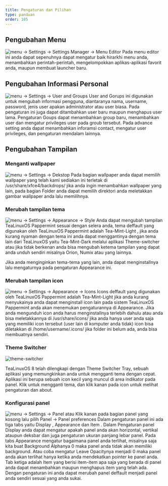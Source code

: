 ```yaml
---
title: Pengaturan dan Pilihan
type: panduan
order: 105
---
```


## Pengubahan Menu
 
 ![menu](https://cloud.githubusercontent.com/assets/26142091/23577576/a90a1a1c-00f5-11e7-86ec-d4bc4d831a13.png)
 → Settings → Settings Manager → Menu Editor
Pada menu editor ini anda dapat sepenuhnya dapat mengatur baik hirarkhi menu anda, menambahkan perintah-perintah, mengelompokkan aplikas-aplikasi favorit anda, maupun membuat launcher baru. 

## Pengubahan Informasi Personal

 ![menu](https://cloud.githubusercontent.com/assets/26142091/23577576/a90a1a1c-00f5-11e7-86ec-d4bc4d831a13.png) 
 → Settings → User and Groups
User and Gorups ini digunakan untuk mengubah informasi pengguna, diantaranya nama, username, password, jenis user apakan administrator atau user biasa. Pada pengaturan ini juga dapat ditambahkan user baru maupun menghapus user lama. Pengaturan Goups dapat menambahkan group baru, menambahkan user dan mengatur privileges user pada groub tersebut. Pada advance setting anda dapat menambahkan inforamsi contact, mengatur user privileges, dan pengaturan mendalam lainnya. 

## Pengubahan Tampilan
 
 ### Menganti wallpaper
 ![menu](https://cloud.githubusercontent.com/assets/26142091/23577576/a90a1a1c-00f5-11e7-86ec-d4bc4d831a13.png)
 → Settings → Dekstop
Pada bagian wallpaper anda dapat memilih wallpaper yang telah kami sediakan ini terletak di /usr/share/xfce4/backdrops/ jika anda ingin menambahkan wallpaper yang lain, pada bagian Folder anda dapat memilih direktori anda meletakkan gambar wallpaper anda lalu memilihnya.

### Merubah tampilan tema
 ![menu](https://cloud.githubusercontent.com/assets/26142091/23577576/a90a1a1c-00f5-11e7-86ec-d4bc4d831a13.png)
 → Settings → Appearance → Style
Anda dapat mengubah tampilan TeaLinuxOS Pappermint sesuai dengan selera anda, tema deffault yang digunakan oleh TeaLinuxOS Pappermint adalah Tea-Mint-Light , jika anda kurang nyaman dengan tema ini anda dapat menggantinya dengan tema lain dari TeaLinuxOS yaitu Tea-Mint-Dark melalui aplikasi Theme-switcher atau jika tidak berkenan anda bisa mengubah ketema tampilan yang dapat anda unduh sendiri misalnya Orion, Numix atau yang lainnya.

Jika anda menginginkan tema-tema yang lain, anda dapat menginstallnya lalu mengaturnya pada pengaturan Appearance ini.

### Merubah tampilan icon
 ![menu](https://cloud.githubusercontent.com/assets/26142091/23577576/a90a1a1c-00f5-11e7-86ec-d4bc4d831a13.png)
 → Settings → Appearance → Icons
Icons deffault yang digunakan oleh TeaLinuxOS Pappermint adalah Tea-Mint-Light jika anda kurang menyukainya anda dapat menginstall icon lain pada sistem TeaLinuxOS Pappermint anda akan menemukan pengaturannya di Appearance. Jika anda mengunduh icon anda harus menginstallnya terlebih dahulu atau anda bisa meletakkannya di /usr/share/icons/ jika anda hanya user anda saja yang memiliki icon tersebut (user lain di komputer anda tidak) icon bisa diletakkan di /home/username/.icons/ jika folder ini belum ada, anda bisa membuatnya sendiri.

### Theme Switcher
 
 ![theme-switcher](https://cloud.githubusercontent.com/assets/26142091/23577696/a5647cc4-00f8-11e7-84eb-13bdef4a8464.png)

TeaLinuxOS 8 telah dilengkapi dengan Theme Switcher Tray, sebuah aplikasi yang memungkinkan anda untuk mengganti tema dengan cepat. Aplikasi ini berupa sebuah icon kecil yang muncul di area indikator pada panel. Klik untuk mengganti tema, dan klik kanan pada icon untuk melihat pengaturan dan about.

### Konfigurasi panel
 ![menu](https://cloud.githubusercontent.com/assets/26142091/23577576/a90a1a1c-00f5-11e7-86ec-d4bc4d831a13.png)
 → Settings → Panel
atau
Klik kanan pada bagian panel yang kosong lalu pilih Panel → Panel preferences
Dalam pengaturan panel ini ada tiga tabs yaitu Display , Appearance dan Item . Dalam Pengaturan panel Display anda dapat mengatur apakah panel anda akan horizontal, vertikal ataupun deksbar dan juga pengaturan ukuran panjang lebar panel. Pada tabs Appearance mengatur bagaimana panel anda terlihat, misalnya saja kita buat Background Alphanya 0 maka panel anda tidak akan memiliki background. Atau coba mengatur Leave Opacitynya menjadi 0 maka panel anda akan terlihat hanya ketika anda mendekatkan pointer ke panel anda. Tab ketiga adalah Item yang berisi item-item apa saja yang berada di panel anda dapat menambahkan maupun menghapus item yang telah ada. Dengan pengaturan ini anda dapat merubah panel deffault menjadi panel anda sendiri sesuai yang anda sukai. 




